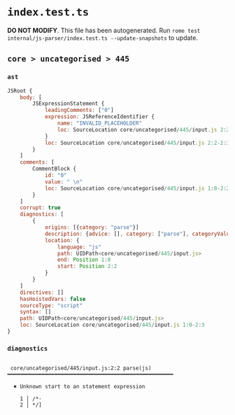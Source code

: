 # `index.test.ts`

**DO NOT MODIFY**. This file has been autogenerated. Run `rome test internal/js-parser/index.test.ts --update-snapshots` to update.

## `core > uncategorised > 445`

### `ast`

```javascript
JSRoot {
	body: [
		JSExpressionStatement {
			leadingComments: ["0"]
			expression: JSReferenceIdentifier {
				name: "INVALID_PLACEHOLDER"
				loc: SourceLocation core/uncategorised/445/input.js 2:2-2:3
			}
			loc: SourceLocation core/uncategorised/445/input.js 2:2-2:3
		}
	]
	comments: [
		CommentBlock {
			id: "0"
			value: " \n"
			loc: SourceLocation core/uncategorised/445/input.js 1:0-2:2
		}
	]
	corrupt: true
	diagnostics: [
		{
			origins: [{category: "parse"}]
			description: {advice: [], category: ["parse"], categoryValue: "js", message: [RAW_MARKUP {value: "Unknown start to an "}, "statement expression"]}
			location: {
				language: "js"
				path: UIDPath<core/uncategorised/445/input.js>
				end: Position 1:0
				start: Position 2:2
			}
		}
	]
	directives: []
	hasHoistedVars: false
	sourceType: "script"
	syntax: []
	path: UIDPath<core/uncategorised/445/input.js>
	loc: SourceLocation core/uncategorised/445/input.js 1:0-2:3
}
```

### `diagnostics`

```

 core/uncategorised/445/input.js:2:2 parse(js) ━━━━━━━━━━━━━━━━━━━━━━━━━━━━━━━━━━━━━━━━━━━━━━━━━━━━━

  ✖ Unknown start to an statement expression

    1 │ /*·
    2 │ */]


```
